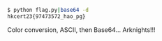 ```sh
$ python flag.py|base64 -d
hkcert23{97473572_hao_pg}
```

Color conversion, ASCII, then Base64... Arknights!!!
